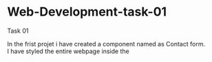 # Web-Development-task-01

Task 01<br>

 In the frist projet i have created a component named as Contact form.<br>
 I have styled the entire webpage inside the <style> tag in the HTML file itself.
